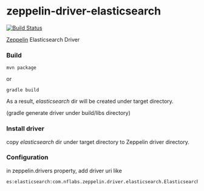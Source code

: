 zeppelin-driver-elasticsearch
=============================

[![Build Status](https://travis-ci.org/NFLabs/zeppelin-driver-elasticsearch.png?branch=master)](https://travis-ci.org/NFLabs/zeppelin-driver-elasticsearch)

[Zeppelin](http://zeppelin-project.org) Elasticsearch Driver


### Build

```
mvn package
```

or

```
gradle build
```

As a result, _elasticsearch_ dir will be created under target directory.

(gradle generate driver under build/libs directory)

### Install driver

copy _elasticsearch_ dir under target directory to Zeppelin driver directory.

### Configuration

in zeppelin.drivers property, add driver uri like

```
es:elasticsearch:com.nflabs.zeppelin.driver.elasticsearch.ElasticsearchDriver:es://[ES_ADDR]:9200
```
